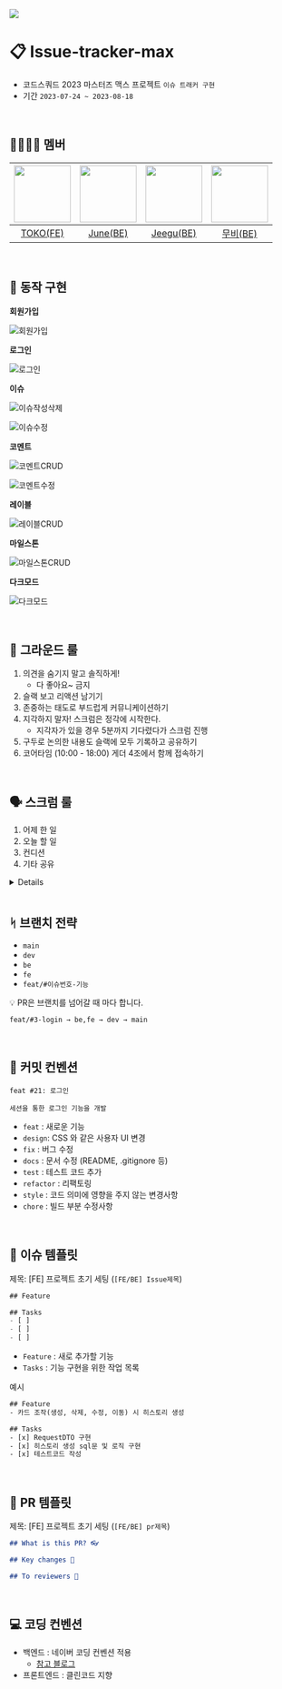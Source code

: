 ![](https://img.shields.io/badge/Last_Upadate-2023--08--18-blue)
# 📋 Issue-tracker-max
- 코드스쿼드 2023 마스터즈 맥스 프로젝트 `이슈 트래커 구현`
- 기간 `2023-07-24 ~ 2023-08-18`


<br>

## 👨‍👩‍👦‍👦 멤버
 | <img src="https://avatars.githubusercontent.com/u/101464713?v=4" width="100px" /> | <img src="https://avatars.githubusercontent.com/u/75569293?v=4" width="100px" /> | <img src="https://avatars.githubusercontent.com/u/107015624?v=4" width="100px" /> | <img src="https://avatars.githubusercontent.com/u/98851575?v=4" width="100px" /> |
| :---: | :---: | :---: | :---: |
| [TOKO(FE)](https://github.com/aaaz425) | [June(BE)](https://github.com/JJONSOO) | [Jeegu(BE)](https://github.com/Ojeegu) | [무비(BE)](https://github.com/yhpark95) |

<br>

## 🎡 동작 구현
__회원가입__

![회원가입](https://github.com/codesquad-team4-issue-tracker/issue-tracker-max/assets/107015624/bfaebef7-f019-4ea4-bbe2-bc9584815d4f)

__로그인__

![로그인](https://github.com/codesquad-team4-issue-tracker/issue-tracker-max/assets/107015624/10ad9827-77e1-4862-8335-5c510a2b07dc)


__이슈__

![이슈작성삭제](https://github.com/codesquad-team4-issue-tracker/issue-tracker-max/assets/107015624/6f8a2c4d-c813-4dd5-b2c6-789aa28d10c9)


![이슈수정](https://github.com/codesquad-team4-issue-tracker/issue-tracker-max/assets/107015624/93505216-a162-4142-9639-15fd7804b9f7)


__코멘트__

![코멘트CRUD](https://github.com/codesquad-team4-issue-tracker/issue-tracker-max/assets/107015624/59ad3d1a-219f-4ede-a08c-ffa9c99a8b7a)

![코멘트수정](https://github.com/codesquad-team4-issue-tracker/issue-tracker-max/assets/107015624/2707aa58-90ac-4cf0-be17-39586beffc0f)


__레이블__

![레이블CRUD](https://github.com/codesquad-team4-issue-tracker/issue-tracker-max/assets/107015624/3f5ca2bf-5efe-4705-84df-f7de850ef4d0)


__마일스톤__

![마일스톤CRUD](https://github.com/codesquad-team4-issue-tracker/issue-tracker-max/assets/107015624/0f1f6b34-3421-47bd-8d6e-e12e0ec0bc2e)


__다크모드__

![다크모드](https://github.com/codesquad-team4-issue-tracker/issue-tracker-max/assets/107015624/8534729e-f9a8-41b1-8a0b-ddb3e5bb098b)

<br>

## 🤝 그라운드 룰
1. 의견을 숨기지 말고 솔직하게!
    - 다 좋아요~ 금지
2. 슬랙 보고 리액션 남기기
3. 존중하는 태도로 부드럽게 커뮤니케이션하기
4. 지각하지 말자! 스크럼은 정각에 시작한다.
    - 지각자가 있을 경우 5분까지 기다렸다가 스크럼 진행
5. 구두로 논의한 내용도 슬랙에 모두 기록하고 공유하기
6. 코어타임 (10:00 - 18:00) 게더 4조에서 함께 접속하기

<br>

## 🗣 스크럼 룰
1. 어제 한 일
2. 오늘 할 일
3. 컨디션
4. 기타 공유
<details>
<summary>Details</summary>
<div markdown="1">

1. 어제 한  일: 어제 무엇을 했는지 간단하게 공유. <br>
ex) 어제 계획했던대로, 검색창과 서버를 연결해서 자동완성 기능을 구현했다. <br>
어제 계획했던 사이드바의 메인메뉴와 서브메뉴간의 이동을 ㅇㅇ문제 때문에 아직 구현하지 못했다.

2. 오늘 할 일: 작고 구체적인 오늘의 목표/계획 공유. <br>
ex) 점심시간 전까지 Promise에 대해서 공부하고 내용을 기록하기. <br>
코어타임 마무리 전까지 사이드바의 메인메뉴와 서브메뉴간의 이동을 구현하고 커밋 올리기. 1시간 동안 딤처리 로직을 리팩토링 하기.

3. 컨디션 <br>
ex) 오늘은 잠을 푹 자서 8점이요.

4. 기타 공유 <br>
ex) 이부분이 도무지 이해가 안가고 해결이 안되고 있는데 도와주실 분 있나요?

</div>
</details>

<br>

## ᛋ 브랜치 전략
- `main`
- `dev`
- `be`
- `fe`
- `feat/#이슈번호-기능`

💡 PR은 브랜치를 넘어갈 때 마다 합니다.
```
feat/#3-login → be,fe → dev → main
```

<br>

## 💬 커밋 컨벤션
```
feat #21: 로그인

세션을 통한 로그인 기능을 개발
```
- `feat` : 새로운 기능
- `design`: CSS 와 같은 사용자 UI 변경
- `fix` : 버그 수정
- `docs` : 문서 수정 (README, .gitignore 등)
- `test` : 테스트 코드 추가
- `refactor` : 리팩토링
- `style` : 코드 의미에 영향을 주지 않는 변경사항
- `chore` : 빌드 부분 수정사항

<br>

## 💬 이슈 템플릿
제목: [FE] 프로젝트 초기 세팅 (`[FE/BE] Issue제목`)

```jsx
## Feature 

## Tasks
- [ ]
- [ ]
- [ ]
```

- `Feature` : 새로 추가할 기능
- `Tasks` : 기능 구현을 위한 작업 목록

예시

```html
## Feature
- 카드 조작(생성, 삭제, 수정, 이동) 시 히스토리 생성

## Tasks
- [x] RequestDTO 구현
- [x] 히스토리 생성 sql문 및 로직 구현
- [x] 테스트코드 작성
```

<br>

## 💬 PR 템플릿
제목: [FE] 프로젝트 초기 세팅 (`[FE/BE] pr제목`)
```markdown
## What is this PR? 👓

## Key changes 🔑

## To reviewers 👋
```

<br>

## 💻 코딩 컨벤션
- 백엔드 : 네이버 코딩 컨벤션 적용
  - [참고 블로그](https://bestinu.tistory.com/64)
- 프론트엔드 : 클린코드 지향
